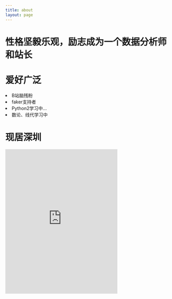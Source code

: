 ```yaml
---
title: about
layout: page
---
```

<dive>
<h1>性格坚毅乐观，励志成为一个数据分析师和站长  </h1>

<h1>爱好广泛</h1>
<li>B站脑残粉</li>

<li>faker支持者</li>

<li>Python2学习中...</li>

<li>数论、线代学习中</li>

<h1>现居深圳</h1></div>

<div><iframe src="https://www.facebook.com/plugins/page.php?href=https%3A%2F%2Fwww.facebook.com%2Fjin.zhong.9216&tabs=timeline&width=0&height=450&small_header=false&adapt_container_width=true&hide_cover=false&show_facepile=true&appId=364535477658005" width="350" height="450" style="border:none;overflow:hidden" scrolling="no" frameborder="0" allowTransparency="true" allow="encrypted-media"></iframe></div>
